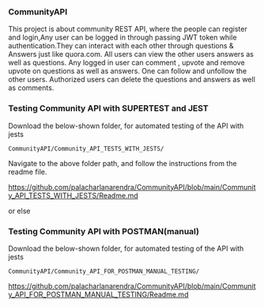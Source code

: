 ### CommunityAPI
This project is about community REST API, where the people can register and login,Any user can be logged in through passing JWT token while authentication.They can interact with each other through questions & Answers just like quora.com. All users can view the other users answers as well as questions. Any logged in user can comment , upvote and remove upvote on questions as well as answers. One can follow and unfollow the other users. Authorized users can delete the questions and answers as well as comments.
### Testing Community API with SUPERTEST and JEST

Download the below-shown folder, for automated testing of the API with jests  

```
CommunityAPI/Community_API_TESTS_WITH_JESTS/
```
Navigate to the above folder path, and follow the instructions from the readme file.

https://github.com/palacharlanarendra/CommunityAPI/blob/main/Community_API_TESTS_WITH_JESTS/Readme.md

or else

### Testing Community API with POSTMAN(manual)

Download the below-shown folder, for automated testing of the API with jests  

```
CommunityAPI/Community_API_FOR_POSTMAN_MANUAL_TESTING/
```
https://github.com/palacharlanarendra/CommunityAPI/blob/main/Community_API_FOR_POSTMAN_MANUAL_TESTING/Readme.md
